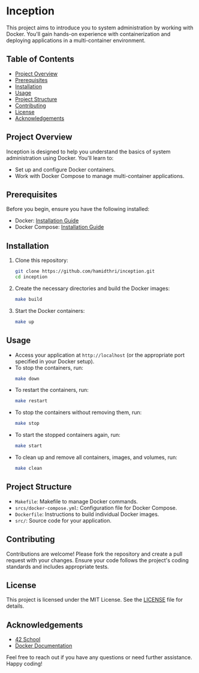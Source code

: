 # Inception

This project aims to introduce you to system administration by working with Docker. You'll gain hands-on experience with containerization and deploying applications in a multi-container environment.

## Table of Contents
- [Project Overview](#project-overview)
- [Prerequisites](#prerequisites)
- [Installation](#installation)
- [Usage](#usage)
- [Project Structure](#project-structure)
- [Contributing](#contributing)
- [License](#license)
- [Acknowledgements](#acknowledgements)

## Project Overview
Inception is designed to help you understand the basics of system administration using Docker. You'll learn to:
- Set up and configure Docker containers.
- Work with Docker Compose to manage multi-container applications.

## Prerequisites
Before you begin, ensure you have the following installed:
- Docker: [Installation Guide](https://docs.docker.com/get-docker/)
- Docker Compose: [Installation Guide](https://docs.docker.com/compose/install/)

## Installation
1. Clone this repository:
    ```sh
    git clone https://github.com/hamidthri/inception.git
    cd inception
    ```

2. Create the necessary directories and build the Docker images:
    ```sh
    make build
    ```

3. Start the Docker containers:
    ```sh
    make up
    ```

## Usage
- Access your application at `http://localhost` (or the appropriate port specified in your Docker setup).
- To stop the containers, run:
    ```sh
    make down
    ```
- To restart the containers, run:
    ```sh
    make restart
    ```
- To stop the containers without removing them, run:
    ```sh
    make stop
    ```
- To start the stopped containers again, run:
    ```sh
    make start
    ```
- To clean up and remove all containers, images, and volumes, run:
    ```sh
    make clean
    ```

## Project Structure
- `Makefile`: Makefile to manage Docker commands.
- `srcs/docker-compose.yml`: Configuration file for Docker Compose.
- `Dockerfile`: Instructions to build individual Docker images.
- `src/`: Source code for your application.

## Contributing
Contributions are welcome! Please fork the repository and create a pull request with your changes. Ensure your code follows the project's coding standards and includes appropriate tests.

## License
This project is licensed under the MIT License. See the [LICENSE](LICENSE) file for details.

## Acknowledgements
- [42 School](https://www.42.us.org/)
- [Docker Documentation](https://docs.docker.com/)

Feel free to reach out if you have any questions or need further assistance. Happy coding!
